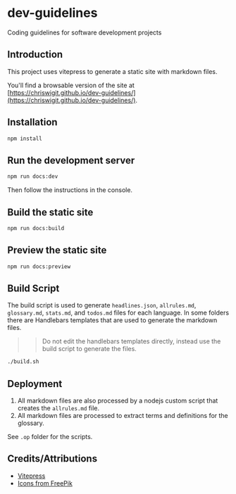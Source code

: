 # dev-guidelines

Coding guidelines for software development projects

## Introduction

This project uses vitepress to generate a static site with markdown files.

You'll find a browsable version of the site at [https://chriswigit.github.io/dev-guidelines/](https://chriswigit.github.io/dev-guidelines/).

## Installation

```bash
npm install
```

## Run the development server

```bash
npm run docs:dev
```

Then follow the instructions in the console.

## Build the static site

```bash
npm run docs:build
```

## Preview the static site

```bash
npm run docs:preview
```

## Build Script

The build script is used to generate `headlines.json`, `allrules.md`, `glossary.md`, `stats.md`, and `todos.md` files for each language.
In some folders there are Handlebars templates that are used to generate the markdown files.

>> Do not edit the handlebars templates directly, instead use the build script to generate the files.

```bash
./build.sh
```

## Deployment

1. All markdown files are also processed by a nodejs custom script that creates the `allrules.md` file.
2. All markdown files are processed to extract terms and definitions for the glossary.

See `.op` folder for the scripts.

## Credits/Attributions

- [Vitepress](https://github.com/vuejs/vitepress)
- [Icons from FreePik](https://www.freepik.com/)
